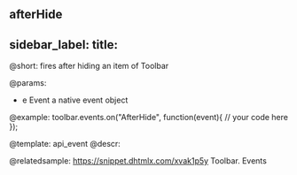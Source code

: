 afterHide
---
sidebar_label: 
title: 
---          

@short:
fires after hiding an item of Toolbar

@params:
- e         Event       a native event object


@example:
toolbar.events.on("AfterHide", function(event){
    // your code here
});


@template: api_event
@descr:

@relatedsample: https://snippet.dhtmlx.com/xvak1p5y	Toolbar. Events
